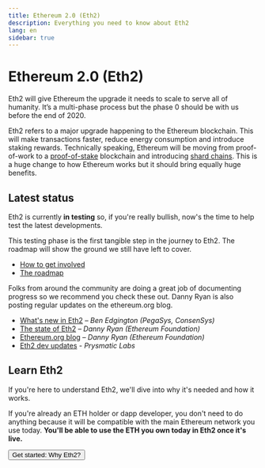 ```yaml
---
title: Ethereum 2.0 (Eth2)
description: Everything you need to know about Eth2
lang: en
sidebar: true
---
```


# Ethereum 2.0 (Eth2)

<Subtitle>Eth2 will give Ethereum the upgrade it needs to scale to serve all of humanity. It’s a multi-phase process but the phase 0 should be with us before the end of 2020.</Subtitle>

Eth2 refers to a major upgrade happening to the Ethereum blockchain. This will make transactions faster, reduce energy consumption and introduce staking rewards. Technically speaking, Ethereum will be moving from proof-of-work to a [proof-of-stake](eth2/proof-of-stake/) blockchain and introducing [shard chains](eth2/shard-chains/). This is a huge change to how Ethereum works but it should bring equally huge benefits.

<InfoBanner 
    emoji=":thinking_face:"
    message="Not following? Try reading up on"
    to="/what-is-ethereum/"
    link="Ethereum  1.0" />

## Latest status

Eth2 is currently **in testing** so, if you're really bullish, now's the time to help test the latest developments.

This testing phase is the first tangible step in the journey to Eth2. The roadmap will show the ground we still have left to cover.

- [How to get involved](/eth2/get-involved/)
- [The roadmap](/eth2/roadmap/)

Folks from around the community are doing a great job of documenting progress so we recommend you check these out. Danny Ryan is also posting regular updates on the ethereum.org blog.

- [What's new in Eth2](https://hackmd.io/@benjaminion/eth2_news/https%3A%2F%2Fhackmd.io%2F%40benjaminion%2Fwnie2_200725) _– Ben Edgington (PegaSys, ConsenSys)_
- [The state of Eth2](https://blog.ethereum.org/2020/06/02/the-state-of-eth2-june-2020/) _– Danny Ryan (Ethereum Foundation)_
- [Ethereum.org blog](blog.ethereum.org) _– Danny Ryan (Ethereum Foundation)_
- [Eth2 dev updates](https://medium.com/prysmatic-labs) _- Prysmatic Labs_

## Learn Eth2

If you're here to understand Eth2, we'll dive into why it's needed and how it works.

If you're already an ETH holder or dapp developer, you don't need to do anything because it will be compatible with the main Ethereum network you use today. **You'll be able to use the ETH you own today in Eth2 once it's live.**

<Button to="/eth2/why-eth2/">Get started: Why Eth2?</Button>
